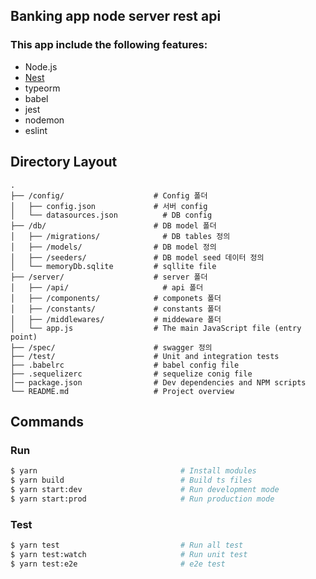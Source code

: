## Banking app node server rest api

### This app include the following features:

- Node.js
- [Nest](https://github.com/nestjs/nest)
- typeorm
- babel
- jest
- nodemon
- eslint

## Directory Layout

```
.
├── /config/                    # Config 폴더
│   ├── config.json	            # 서버 config
│   └── datasources.json	      # DB config
├── /db/                        # DB model 폴더
│   ├── /migrations/	          # DB tables 정의
│   ├── /models/                # DB model 정의 
│   ├── /seeders/               # DB model seed 데이터 정의
│   └── memoryDb.sqlite         # sqllite file
├── /server/                    # server 폴더
│   ├── /api/	                  # api 폴더
│   ├── /components/            # componets 폴더
│   ├── /constants/             # constants 폴더
│   ├── /middlewares/           # middeware 폴더
│   └── app.js	                # The main JavaScript file (entry point)
├── /spec/                      # swagger 정의
├── /test/                      # Unit and integration tests
├── .babelrc                    # babel config file
├── .sequelizerc                # sequelize conig file
│── package.json                # Dev dependencies and NPM scripts
└── README.md                   # Project overview
```

## Commands

### Run
```zsh
$ yarn                                # Install modules
$ yarn build                          # Build ts files
$ yarn start:dev                      # Run development mode
$ yarn start:prod                     # Run production mode
```

### Test
```zsh
$ yarn test                           # Run all test
$ yarn test:watch                     # Run unit test
$ yarn test:e2e                       # e2e test
```
